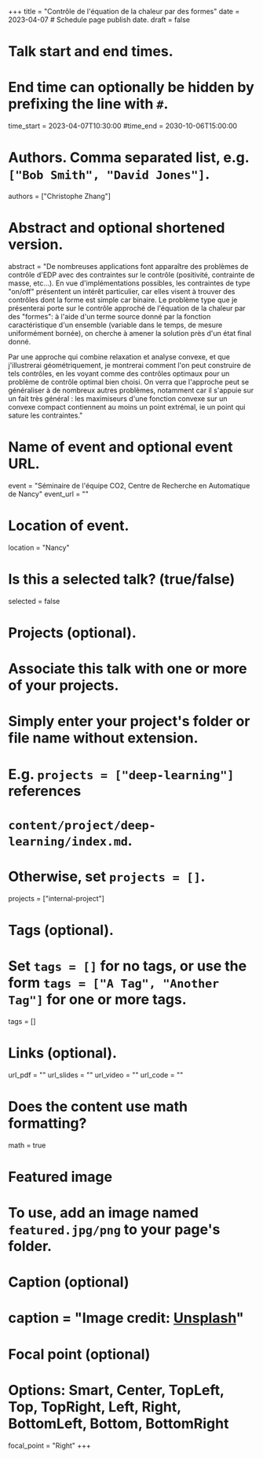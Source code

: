 +++
title = "Contrôle de l'équation de la chaleur par des formes"
date = 2023-04-07 # Schedule page publish date.
draft = false

# Talk start and end times.
#   End time can optionally be hidden by prefixing the line with `#`.
time_start = 2023-04-07T10:30:00
#time_end = 2030-10-06T15:00:00

# Authors. Comma separated list, e.g. `["Bob Smith", "David Jones"]`.
authors = ["Christophe Zhang"]

# Abstract and optional shortened version.
abstract = "De nombreuses applications font apparaître des problèmes de contrôle d'EDP avec des contraintes sur le contrôle (positivité, contrainte de masse, etc...). En vue d'implémentations possibles, les contraintes de type "on/off" présentent un intérêt particulier, car elles visent à trouver des contrôles dont la forme est simple car binaire. Le problème type que je présenterai porte sur le contrôle approché de l'équation de la chaleur par des "formes": à l'aide d'un terme source donné par la fonction caractéristique d'un ensemble (variable dans le temps, de mesure uniformément bornée), on cherche à amener la solution près d'un état final donné.

Par une approche qui combine relaxation et analyse convexe, et que j'illustrerai géométriquement, je montrerai comment l'on peut construire de tels contrôles, en les voyant comme des contrôles optimaux pour un problème de contrôle optimal bien choisi. On verra que l'approche peut se généraliser à de nombreux autres problèmes, notamment car il s'appuie sur un fait très général : les maximiseurs d'une fonction convexe sur un convexe compact contiennent au moins un point extrémal, ie un point qui sature les contraintes."



# Name of event and optional event URL.
event = "Séminaire de l'équipe CO2, Centre de Recherche en Automatique de Nancy"
event_url = ""

# Location of event.
location = "Nancy"

# Is this a selected talk? (true/false)
selected = false

# Projects (optional).
#   Associate this talk with one or more of your projects.
#   Simply enter your project's folder or file name without extension.
#   E.g. `projects = ["deep-learning"]` references 
#   `content/project/deep-learning/index.md`.
#   Otherwise, set `projects = []`.
projects = ["internal-project"]

# Tags (optional).
#   Set `tags = []` for no tags, or use the form `tags = ["A Tag", "Another Tag"]` for one or more tags.
tags = []

# Links (optional).
url_pdf = ""
url_slides = ""
url_video = ""
url_code = ""

# Does the content use math formatting?
math = true

# Featured image
# To use, add an image named `featured.jpg/png` to your page's folder. 
  # Caption (optional)
 # caption = "Image credit: [**Unsplash**](https://unsplash.com/photos/bzdhc5b3Bxs)"

  # Focal point (optional)
  # Options: Smart, Center, TopLeft, Top, TopRight, Left, Right, BottomLeft, Bottom, BottomRight
  focal_point = "Right"
+++

